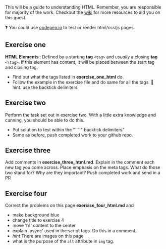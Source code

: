 This will be a guide to understanding HTML.
Remember, you are responsible for majority of the work. Checkout the [wiki](https://github.com/GDGAccra/CrashCourseWeb/wiki) for more resources to aid you on this quest.

:question: You could use [codepen.io](https://codepen.io) to test or render html/css/js pages.


## Exercise one

  **HTML Elements <Tags>** : Defined  by a starting **tag** ``<tag>`` and *usually* a closing **tag** `<\tag>`. If this element has content, it will be placed between the start tag and closing tag.
  - Find out what the tags listed in **exercise_one_html** do.
  - Follow the example in the exercise file and do same for all the tags. :memo: hint. use the backtick delimiters

## Exercise two

 Perform the task set out in exercise two. With a little extra knowledge and cunning, you should be able to do this.
 - Put solution to test within the "````" backtick delimiters"
 - Same as before, push completed work to your github repo.


## Exercise three

Add comments in  **exercise_three_html.md**.
Explain in the comment each new tag you come across.
Place emphasis  on the meta tags. What do those two stand for? Why are they important?
Push completed work and send in a PR


## Exercise four

Correct the problems on this page **exercise_four_html.md** and

- make background blue
- change title to exercise 4
- move 'h1' content to the center
- explain 'async' used in the script tags. Do this in a comment.
- *hint* There are images on this page
- what is the purpose of the ``alt`` attribute in ``img`` tag.
